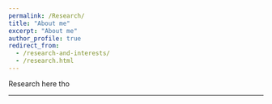 ```yaml
---
permalink: /Research/
title: "About me"
excerpt: "About me"
author_profile: true
redirect_from: 
  - /research-and-interests/
  - /research.html
---
```


Research here tho


---

